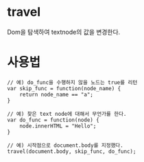 # travel
Dom을 탐색하여 textnode의 값을 변경한다.

# 사용법
	// 예) do_func을 수행하지 않을 노드는 true를 리턴
	var skip_func = function(node_name) {
		return node_name == "a";
	}

	// 예) 찾은 text node에 대해서 무언가를 한다.
	var do_func = function(node) {
		node.innerHTML = "Hello";
	}

	// 예) 시작점으로 document.body를 지정했다.
	travel(document.body, skip_func, do_func);
